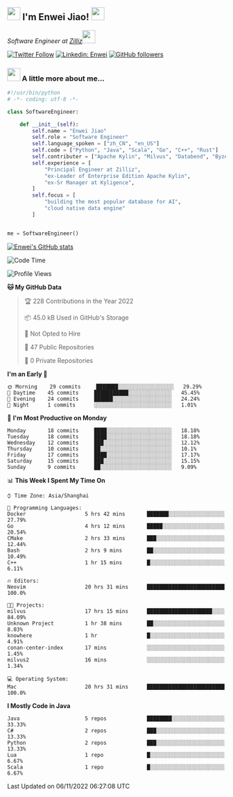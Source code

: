 <h2><img src="https://emojis.slackmojis.com/emojis/images/1531849430/4246/blob-sunglasses.gif?1531849430" width="30"/> I'm  Enwei Jiao! <img src="https://media.giphy.com/media/juBt25nT1KGys/giphy.gif" width=30> </h2>
<!-- <img align='right' src="https://media.giphy.com/media/M9gbBd9nbDrOTu1Mqx/giphy.gif" width="230"> -->
<p><em>Software Engineer at <a href="https://zilliz.com/">Zilliz</a><img src="https://media.giphy.com/media/WUlplcMpOCEmTGBtBW/giphy.gif" width="30"></em></p>

[![Twitter Follow](https://img.shields.io/twitter/follow/misteranmol?label=Follow)](https://twitter.com/intent/follow?screen_name=EnweiJiao)
[![Linkedin: Enwei](https://img.shields.io/badge/-enwei-blue?style=&logo=Linkedin&logoColor=white&link=https://www.linkedin.com/in/enwei-jiao-41192a97)](https://www.linkedin.com/in/enwei-jiao-41192a97/)
[![GitHub followers](https://img.shields.io/github/followers/jiaoew1991?label=Follow&style=social)](https://github.com/jiaoew1991)


### <img src="https://media.giphy.com/media/VgCDAzcKvsR6OM0uWg/giphy.gif" width="30"> A little more about me...  

```python
#!/usr/bin/python
# -*- coding: utf-8 -*-

class SoftwareEngineer:

    def __init__(self):
        self.name = "Enwei Jiao"
        self.role = "Software Engineer"
        self.language_spoken = ["zh_CN", "en_US"]
        self.code = ["Python", "Java", "Scala", "Go", "C++", "Rust"]
        self.contributer = ["Apache Kylin", "Milvus", "Databend", "Byzer-Lang"]
        self.experience = [
            "Principal Engineer at Zilliz",
            "ex-Leader of Enterprise Edition Apache Kylin",
            "ex-Sr Manager at Kyligence",
        ]
        self.focus = [
            "building the most popular database for AI",
            "cloud native data engine"
        ]


me = SoftwareEngineer()
```

[![Enwei's GitHub stats](https://github-readme-stats.vercel.app/api?username=jiaoew1991&count_private=true&show_icons=true)](https://github.com/jiaoew1991/jiaoew1991)

<!-- [![Top Langs](https://github-readme-stats.vercel.app/api/top-langs/?username=jiaoew1991&layout=compact)](https://github.com/jiaoew1991/jiaoew1991) -->

<!--START_SECTION:waka-->
![Code Time](http://img.shields.io/badge/Code%20Time-264%20hrs%2031%20mins-blue)

![Profile Views](http://img.shields.io/badge/Profile%20Views-7-blue)

**🐱 My GitHub Data** 

> 🏆 228 Contributions in the Year 2022
 > 
> 📦 45.0 kB Used in GitHub's Storage 
 > 
> 🚫 Not Opted to Hire
 > 
> 📜 47 Public Repositories 
 > 
> 🔑 0 Private Repositories  
 > 
**I'm an Early 🐤** 

```text
🌞 Morning    29 commits     ███████░░░░░░░░░░░░░░░░░░   29.29% 
🌆 Daytime    45 commits     ███████████░░░░░░░░░░░░░░   45.45% 
🌃 Evening    24 commits     ██████░░░░░░░░░░░░░░░░░░░   24.24% 
🌙 Night      1 commits      ░░░░░░░░░░░░░░░░░░░░░░░░░   1.01%

```
📅 **I'm Most Productive on Monday** 

```text
Monday       18 commits     ████░░░░░░░░░░░░░░░░░░░░░   18.18% 
Tuesday      18 commits     ████░░░░░░░░░░░░░░░░░░░░░   18.18% 
Wednesday    12 commits     ███░░░░░░░░░░░░░░░░░░░░░░   12.12% 
Thursday     10 commits     ██░░░░░░░░░░░░░░░░░░░░░░░   10.1% 
Friday       17 commits     ████░░░░░░░░░░░░░░░░░░░░░   17.17% 
Saturday     15 commits     ███░░░░░░░░░░░░░░░░░░░░░░   15.15% 
Sunday       9 commits      ██░░░░░░░░░░░░░░░░░░░░░░░   9.09%

```


📊 **This Week I Spent My Time On** 

```text
⌚︎ Time Zone: Asia/Shanghai

💬 Programming Languages: 
Docker                   5 hrs 42 mins       ███████░░░░░░░░░░░░░░░░░░   27.79% 
Go                       4 hrs 12 mins       █████░░░░░░░░░░░░░░░░░░░░   20.54% 
CMake                    2 hrs 33 mins       ███░░░░░░░░░░░░░░░░░░░░░░   12.44% 
Bash                     2 hrs 9 mins        ██░░░░░░░░░░░░░░░░░░░░░░░   10.49% 
C++                      1 hr 15 mins        █░░░░░░░░░░░░░░░░░░░░░░░░   6.11%

🔥 Editors: 
Neovim                   20 hrs 31 mins      █████████████████████████   100.0%

🐱‍💻 Projects: 
milvus                   17 hrs 15 mins      █████████████████████░░░░   84.09% 
Unknown Project          1 hr 38 mins        ██░░░░░░░░░░░░░░░░░░░░░░░   8.03% 
knowhere                 1 hr                █░░░░░░░░░░░░░░░░░░░░░░░░   4.91% 
conan-center-index       17 mins             ░░░░░░░░░░░░░░░░░░░░░░░░░   1.45% 
milvus2                  16 mins             ░░░░░░░░░░░░░░░░░░░░░░░░░   1.34%

💻 Operating System: 
Mac                      20 hrs 31 mins      █████████████████████████   100.0%

```

**I Mostly Code in Java** 

```text
Java                     5 repos             ████████░░░░░░░░░░░░░░░░░   33.33% 
C#                       2 repos             ███░░░░░░░░░░░░░░░░░░░░░░   13.33% 
Python                   2 repos             ███░░░░░░░░░░░░░░░░░░░░░░   13.33% 
Lua                      1 repo              █░░░░░░░░░░░░░░░░░░░░░░░░   6.67% 
Scala                    1 repo              █░░░░░░░░░░░░░░░░░░░░░░░░   6.67%

```



 Last Updated on 06/11/2022 06:27:08 UTC
<!--END_SECTION:waka-->
